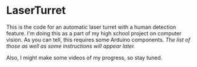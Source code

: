 # LaserTurret
 
This is the code for an automatic laser turret with a human detection feature.
I'm doing this as a part of my high school project on computer vision.
As you can tell, this requires some Arduino components.
*The list of those as well as some instructions will appear later.*

Also, I might make some videos of my progress, so stay tuned.